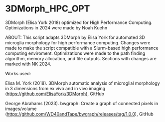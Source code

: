 # 3DMorph_HPC_OPT
3DMorph (Elisa York 2018) optimized for High Performance Computing.
Optimizations in 2024 were made by Noah Kuehn

ABOUT: This script adapts 3DMorph by Elisa York for automated 3D microglia morphology for high performance computing. Changes were made to make the script compatible with a Slurm-based high performance computing enviroment. Optimizations were made to the path finding algorithm, memory allocation, and file outputs. Sections with changes are marked with NK 2024.


Works used:

Elisa M. York (2018). 3DMorph automatic analysis of microglial morphology in 3 dimensions from ex vivo and in vivo imaging (https://github.com/ElisaYork/3DMorph), GitHub

George Abrahams (2023). bwgraph: Create a graph of connected pixels in images/volume (https://github.com/WD40andTape/bwgraph/releases/tag/1.0.0), GitHub

